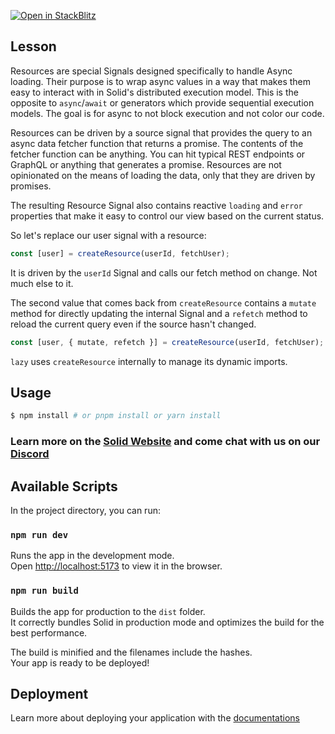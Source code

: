 [![Open in StackBlitz](https://developer.stackblitz.com/img/open_in_stackblitz.svg)](https://stackblitz.com/github/edivados/solid-tutorials/tree/main/tutorials/async_resources?file=src/main.jsx)

## Lesson

Resources are special Signals designed specifically to handle Async loading. Their purpose is to wrap async values in a way that makes them easy to interact with in Solid's distributed execution model. This is the opposite to `async`/`await` or generators which provide sequential execution models. The goal is for async to not block execution and not color our code.

Resources can be driven by a source signal that provides the query to an async data fetcher function that returns a promise. The contents of the fetcher function can be anything. You can hit typical REST endpoints or GraphQL or anything that generates a promise. Resources are not opinionated on the means of loading the data, only that they are driven by promises.

The resulting Resource Signal also contains reactive `loading` and `error` properties that make it easy to control our view based on the current status.

So let's replace our user signal with a resource:
```js
const [user] = createResource(userId, fetchUser);
```
It is driven by the `userId` Signal and calls our fetch method on change. Not much else to it.

The second value that comes back from `createResource` contains a `mutate` method for directly updating the internal Signal and a `refetch` method to reload the current query even if the source hasn't changed.

```js
const [user, { mutate, refetch }] = createResource(userId, fetchUser);
```

`lazy` uses `createResource` internally to manage its dynamic imports.


## Usage

```bash
$ npm install # or pnpm install or yarn install
```

### Learn more on the [Solid Website](https://solidjs.com) and come chat with us on our [Discord](https://discord.com/invite/solidjs)

## Available Scripts

In the project directory, you can run:

### `npm run dev`

Runs the app in the development mode.<br>
Open [http://localhost:5173](http://localhost:5173) to view it in the browser.

### `npm run build`

Builds the app for production to the `dist` folder.<br>
It correctly bundles Solid in production mode and optimizes the build for the best performance.

The build is minified and the filenames include the hashes.<br>
Your app is ready to be deployed!

## Deployment

Learn more about deploying your application with the [documentations](https://vitejs.dev/guide/static-deploy.html)
